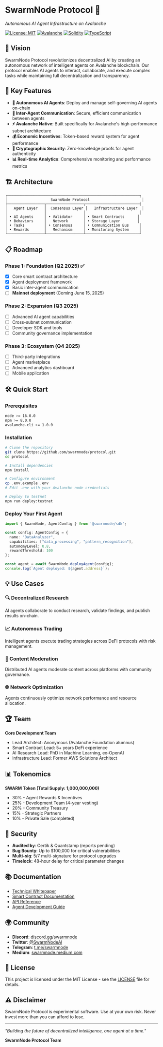 # SwarmNode Protocol 🔴

*Autonomous AI Agent Infrastructure on Avalanche*

[![License: MIT](https://img.shields.io/badge/License-MIT-yellow.svg)](https://opensource.org/licenses/MIT)
[![Avalanche](https://img.shields.io/badge/Avalanche-E84142.svg)](https://www.avax.network/)
[![Solidity](https://img.shields.io/badge/Solidity-363636.svg)](https://soliditylang.org/)
[![TypeScript](https://img.shields.io/badge/TypeScript-007ACC.svg)](https://www.typescriptlang.org/)

## 🌟 Vision

SwarmNode Protocol revolutionizes decentralized AI by creating an autonomous network of intelligent agents on Avalanche blockchain. Our protocol enables AI agents to interact, collaborate, and execute complex tasks while maintaining full decentralization and transparency.

## 🚀 Key Features

- **🤖 Autonomous AI Agents**: Deploy and manage self-governing AI agents on-chain
- **🔗 Inter-Agent Communication**: Secure, efficient communication between agents
- **⚡ Avalanche Native**: Built specifically for Avalanche's high-performance subnet architecture
- **💰 Economic Incentives**: Token-based reward system for agent performance
- **🔐 Cryptographic Security**: Zero-knowledge proofs for agent authenticity
- **📊 Real-time Analytics**: Comprehensive monitoring and performance metrics

## 🏗️ Architecture

```
┌─────────────────────────────────────────────────────────────┐
│                    SwarmNode Protocol                        │
├─────────────────┬─────────────────┬─────────────────────────┤
│   Agent Layer   │  Consensus Layer │   Infrastructure Layer  │
│                 │                 │                         │
│ • AI Agents     │ • Validator     │ • Smart Contracts      │
│ • Behaviors     │   Network       │ • Storage Layer        │
│ • Tasks         │ • Consensus     │ • Communication Bus     │
│ • Rewards       │   Mechanism     │ • Monitoring System     │
└─────────────────┴─────────────────┴─────────────────────────┘
```

## 📋 Roadmap

### Phase 1: Foundation (Q2 2025) ✅
- [x] Core smart contract architecture
- [x] Agent deployment framework
- [x] Basic inter-agent communication
- [ ] **Mainnet deployment** (Coming June 15, 2025)

### Phase 2: Expansion (Q3 2025)
- [ ] Advanced AI agent capabilities
- [ ] Cross-subnet communication
- [ ] Developer SDK and tools
- [ ] Community governance implementation

### Phase 3: Ecosystem (Q4 2025)
- [ ] Third-party integrations
- [ ] Agent marketplace
- [ ] Advanced analytics dashboard
- [ ] Mobile application

## 🛠️ Quick Start

### Prerequisites

```bash
node >= 16.0.0
npm >= 8.0.0
avalanche-cli >= 1.0.0
```

### Installation

```bash
# Clone the repository
git clone https://github.com/swarmnode/protocol.git
cd protocol

# Install dependencies
npm install

# Configure environment
cp .env.example .env
# Edit .env with your Avalanche node credentials

# Deploy to testnet
npm run deploy:testnet
```

### Deploy Your First Agent

```typescript
import { SwarmNode, AgentConfig } from '@swarmnode/sdk';

const config: AgentConfig = {
  name: "DataAnalyzer",
  capabilities: ["data_processing", "pattern_recognition"],
  autonomyLevel: 0.8,
  rewardThreshold: 100
};

const agent = await SwarmNode.deployAgent(config);
console.log(`Agent deployed: ${agent.address}`);
```

## 💡 Use Cases

### 🔍 Decentralized Research
AI agents collaborate to conduct research, validate findings, and publish results on-chain.

### 📈 Autonomous Trading
Intelligent agents execute trading strategies across DeFi protocols with risk management.

### 🎯 Content Moderation
Distributed AI agents moderate content across platforms with community governance.

### 🌐 Network Optimization
Agents continuously optimize network performance and resource allocation.

## 🏆 Team

**Core Development Team**
- Lead Architect: Anonymous (Avalanche Foundation alumnus)
- Smart Contract Lead: 5+ years DeFi experience
- AI Research Lead: PhD in Machine Learning, ex-OpenAI
- Infrastructure Lead: Former AWS Solutions Architect

## 📊 Tokenomics

**SWARM Token (Total Supply: 1,000,000,000)**

- 30% - Agent Rewards & Incentives
- 25% - Development Team (4-year vesting)
- 20% - Community Treasury
- 15% - Strategic Partners
- 10% - Private Sale (completed)

## 🔐 Security

- **Audited by**: Certik & Quantstamp (reports pending)
- **Bug Bounty**: Up to $100,000 for critical vulnerabilities
- **Multi-sig**: 5/7 multi-signature for protocol upgrades
- **Timelock**: 48-hour delay for critical parameter changes

## 📚 Documentation

- [Technical Whitepaper](./docs/whitepaper.md)
- [Smart Contract Documentation](./docs/contracts.md)
- [API Reference](./docs/api.md)
- [Agent Development Guide](./docs/agent-guide.md)

## 🌍 Community

- **Discord**: [discord.gg/swarmnode](https://discord.gg/swarmnode)
- **Twitter**: [@SwarmNodeAI](https://twitter.com/SwarmNodeAI)
- **Telegram**: [t.me/swarmnode](https://t.me/swarmnode)
- **Medium**: [swarmnode.medium.com](https://swarmnode.medium.com)

## 📄 License

This project is licensed under the MIT License - see the [LICENSE](LICENSE) file for details.

## ⚠️ Disclaimer

SwarmNode Protocol is experimental software. Use at your own risk. Never invest more than you can afford to lose.

---

*"Building the future of decentralized intelligence, one agent at a time."*

**SwarmNode Protocol Team**
